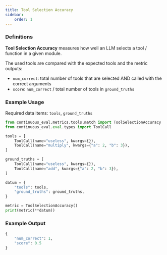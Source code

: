 ```yaml
---
title: Tool Selection Accuracy
sidebar:
    order: 1
---
```


### Definitions

**Tool Selection Accuracy** measures how well an LLM selects a tool / function in a given module.

The used tools are compared with the expected tools and the metric outputs:

- `num_correct`: total number of tools that are selected AND called with the correct arguments
- `score`: `num_correct` / total number of tools in `ground_truths`

### Example Usage

Required data items: `tools`, `ground_truths`

```python
from continuous_eval.metrics.tools.match import ToolSelectionAccuracy
from continuous_eval.eval.types import ToolCall

tools = [
    ToolCall(name="useless", kwargs={}),
    ToolCall(name="multiply", kwargs={"a": 2, "b": 3}),
]

ground_truths = [
    ToolCall(name="useless", kwargs={}),
    ToolCall(name="add", kwargs={"a": 2, "b": 3}),
]

datum = {
    "tools": tools,
    "ground_truths": ground_truths,
}

metric = ToolSelectionAccuracy()
print(metric(**datum))
```

### Example Output

```python
{
    "num_correct": 1, 
    "score": 0.5
}
```
